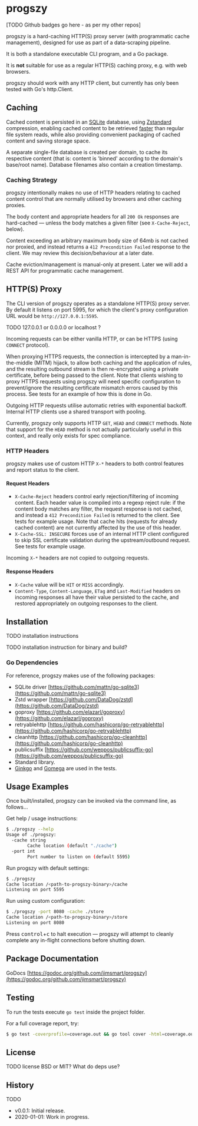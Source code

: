 # progszy

[TODO Github badges go here - as per my other repos]

progszy is a hard-caching HTTP(S) proxy server (with programmatic cache management), designed for use as part of a data-scraping pipeline.

It is both a standalone executable CLI program, and a Go package.

It is **not** suitable for use as a regular HTTP(S) caching proxy, e.g. with web browsers.

progszy should work with any HTTP client, but currently has only been tested with Go's http.Client.

## Caching

Cached content is persisted in an [SQLite](https://www.sqlite.org/index.html) database, using [Zstandard](https://github.com/facebook/zstd) compression, enabling cached content to be retrieved [faster](https://www.sqlite.org/fasterthanfs.html) than regular file system reads, while also providing convenient packaging of cached content and saving storage space.

A separate single-file database is created per domain, to cache its respective content (that is: content is 'binned' according to the domain's base/root name). Database filenames also contain a creation timestamp.

### Caching Strategy

progszy intentionally makes no use of HTTP headers relating to cached content control that are normally utilised by browsers and other caching proxies.

The body content and appropriate headers for all `200 Ok` responses are hard-cached — unless the body matches a given filter (see `X-Cache-Reject`, below).

Content exceeding an arbitrary maximum body size of 64mb is not cached nor proxied, and instead returns a `412 Precondition Failed` response to the client. We may review this decision/behaviour at a later date.

Cache eviction/management is manual-only at present. Later we will add a REST API for programmatic cache management.

## HTTP(S) Proxy

The CLI version of progszy operates as a standalone HTTP(S) proxy server. By default it listens on port 5995, for which the client's proxy configuration URL would be `http://127.0.0.1:5595`.

TODO 127.0.0.1 or 0.0.0.0 or localhost ?

Incoming requests can be either vanilla HTTP, or can be HTTPS (using `CONNECT` protocol). 

When proxying HTTPS requests, the connection is intercepted by a man-in-the-middle (MITM) hijack, to allow both caching and the application of rules, and the resulting outbound stream is then re-encrypted using a private certificate, before being passed to the client. Note that clients wishing to proxy HTTPS requests using progszy will need specific configuration to prevent/ignore the resulting certificate mismatch errors caused by this process. See tests for an example of how this is done in Go.

Outgoing HTTP requests utilise automatic retries with exponential backoff. Internal HTTP clients use a shared transport with pooling.

Currently, progszy only supports HTTP `GET`, `HEAD` and `CONNECT` methods. Note that support for the `HEAD` method is not actually particularly useful in this context, and really only exists for spec compliance.

### HTTP Headers

progszy makes use of custom HTTP `X-*` headers to both control features and report status to the client.

#### Request Headers
 
 - `X-Cache-Reject` headers control early rejection/filtering of incoming content. Each header value is compiled into a regexp reject rule: if the content body matches any filter, the request response is not cached, and instead a `412 Precondition Failed` is returned to the client. See tests for example usage. Note that cache hits (requests for already cached content) are not currently affected by the use of this header.
 - `X-Cache-SSL: INSECURE` forces use of an internal HTTP client configured to skip SSL certificate validation during the upstream/outbound request. See tests for example usage.

Incoming `X-*` headers are not copied to outgoing requests.

#### Response Headers

 - `X-Cache` value will be `HIT` or `MISS` accordingly.
 - `Content-Type`, `Content-Language`, `ETag` and `Last-Modified` headers on incoming responses all have their value persisted to the cache, and restored appropriately on outgoing responses to the client.

## Installation

TODO installation instructions

TODO installation instruction for binary and build?

### Go Dependencies

For reference, progszy makes use of the following packages:

- SQLite driver [https://github.com/mattn/go-sqlite3](https://github.com/mattn/go-sqlite3)
- Zstd wrapper [https://github.com/DataDog/zstd](https://github.com/DataDog/zstd)
- goproxy [https://github.com/elazarl/goproxy](https://github.com/elazarl/goproxy)
- retryablehttp [https://github.com/hashicorp/go-retryablehttp](https://github.com/hashicorp/go-retryablehttp)
- cleanhttp [https://github.com/hashicorp/go-cleanhttp](https://github.com/hashicorp/go-cleanhttp)
- publicsuffix [https://github.com/weppos/publicsuffix-go](https://github.com/weppos/publicsuffix-go)
- Standard library.
- [Ginkgo](https://onsi.github.io/ginkgo/) and [Gomega](https://onsi.github.io/gomega/) are used in the tests.

## Usage Examples

Once built/installed, progszy can be invoked via the command line, as follows...

Get help / usage instructions:

```bash
$ ./progszy --help
Usage of ./progszy:
  -cache string
    	Cache location (default "./cache")
  -port int
    	Port number to listen on (default 5595)
```

Run progszy with default settings:

```bash
$ ./progszy
Cache location /<path-to-progszy-binary>/cache
Listening on port 5595
```

Run using custom configuration:

```bash
$ ./progszy -port 8080 -cache ./store
Cache location /<path-to-progszy-binary>/store
Listening on port 8080
```

Press <kbd>control</kbd>+<kbd>c</kbd> to halt execution — progszy will attempt to cleanly complete any in-flight connections before shutting down.

## Package Documentation

GoDocs [https://godoc.org/github.com/jimsmart/progszy](https://godoc.org/github.com/jimsmart/progszy)

## Testing

To run the tests execute `go test` inside the project folder.

For a full coverage report, try:

```bash
$ go test -coverprofile=coverage.out && go tool cover -html=coverage.out
```

## License

TODO license BSD or MIT? What do deps use?

## History

TODO

- v0.0.1: Initial release.
- 2020-01-01: Work in progress.